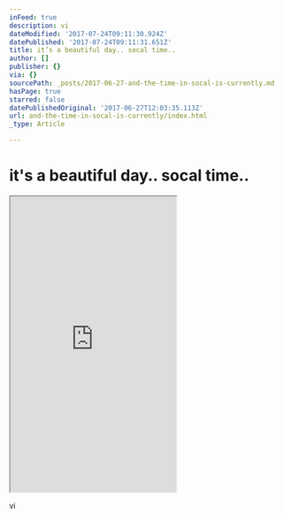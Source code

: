 ```yaml
---
inFeed: true
description: vi
dateModified: '2017-07-24T09:11:30.924Z'
datePublished: '2017-07-24T09:11:31.651Z'
title: it’s a beautiful day.. socal time..
author: []
publisher: {}
via: {}
sourcePath: _posts/2017-06-27-and-the-time-in-socal-is-currently.md
hasPage: true
starred: false
datePublishedOriginal: '2017-06-27T12:03:35.113Z'
url: and-the-time-in-socal-is-currently/index.html
_type: Article

---
```

# it's a beautiful day.. socal time..

<iframe src="https://the-grid.github.io/ed-userhtml/?g=eJydVsFy2zYQPVtfgWEmjT1jUCRTOS1luZMeckpPPfXUAcEVhTEIsAAk2er437sASFtkZLnJaEYCdvEW-95iAd1a9yjhbpaupego18oxocCQf2eE0D1U98LRDoztgDuxg5LkWZYtvbPVh1c8-rT9hHF2UWlTgylJ1j0Qq6WoyTvOOXqe0DlJqtzoHaYWrBjsmhCMOlmTjtcgj4uLgYczTNm1Nm1JjHbMwV-X-S9ZDc3V0q_yhM4tISRwOx_lrBc5TdK9xkwNTvC3Yvzep7sXtduU5GOGkiBmA6LZOJzfhPkQouc2oiac0AqlTG_scvYtaxpKXZLOgAWzA_qx9hV44T3Bj_Q4CQ4FGCSZoPWbG59AvQXp9AAwIJk_Sb0iEw0H7n6-ZhzoTlhRCSncY0k2oq5BDQzPLgnszgc56z3OmFV4vrcOPE3d-Q7AkYQ11jbrpSQktgM1rBZbG7oinrvw1bG6FqqJ5mgaHxZveT4vi7jqRR8vjM-2MXqr6pJsjbzcONfZcj7f7_dpVQlWpVy3c6u5YLKdcybFWrIm7VRzRTL8KE0NdMAc5n6gQtXwUJIiFmEq_tlW-B_d9lavnXOOmYaVHTOgXEg15kqlbrRP-EyN8kVowlimX2NH9prnxbhBh_n3SVzTg2jUP2aXnxR50JU64ST4ZNdYSVQ47llpiX1xwbXUeIe-y3lRFIvlOUaL7IiQP4EmRvJDBw-OYskbxHHUCsyy32_NWiHxXFPWdRKofbQO2mvyuxTq_g_G_wzzL9rLGwFWHLB7C2iPjkb3qtaVdk5jGfNP35vdS0uQom-BUcLMoMreipkCHUo15MVKTyC8dYRMRfS2sGcNXBsWk1ZaQQ_1_e6g_kF0fKbG2Js8_7n49DaWhTf0hzZOudQ8Mj51l_oLKJQi3h6zUIjny-VpltqtCUcbI3gCa6n39KEcrrun2e28_z9xWxkyv7utxY5wyaxdJQM0QeeRefweJgRHess31jHjVonbCJuGlV-FdanTTSPh8kNQ78PVEmMRMo2GT2OwTzz-Cuzt6MHrQA0uxVpI7jB1tPXAOSK_jeGP8UuIiSO2qI_zjMVF3V2vxLx7FejvoRHuedgPhp8jYKhjpC_WBgkQa_gqOb5sDiAcymT5RkC1VU2qwM0DjuIV1oCjEUl3xW-SqWbLGliB-smJFg54YFafWzCCs_fFl6_a_v1ZNSDBJvHNWSWL7H3SvzarJF9kCQnR4gu2SnBugbWIsEgt7vRCKX7_BwCWVTo" height="535" style=""></iframe>

vi